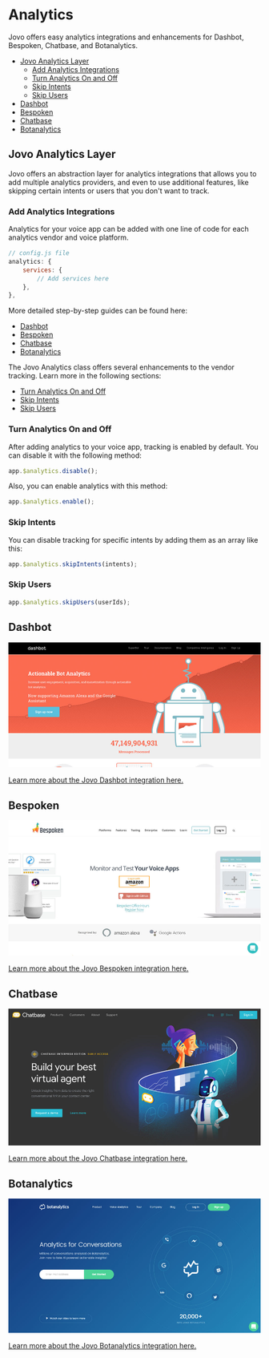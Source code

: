 # Analytics

Jovo offers easy analytics integrations and enhancements for Dashbot, Bespoken, Chatbase, and Botanalytics.

* [Jovo Analytics Layer](#jovo-analytics-layer)
   * [Add Analytics Integrations](#add-analytics-integrations)
   * [Turn Analytics On and Off](#turn-analytics-on-and-off)
   * [Skip Intents](#skip-intents)
   * [Skip Users](#skip-users)
* [Dashbot](#dashbot)
* [Bespoken](#bespoken)
* [Chatbase](#chatbase)
* [Botanalytics](#botanalytics)


## Jovo Analytics Layer

Jovo offers an abstraction layer for analytics integrations that allows you to add multiple analytics providers, and even to use additional features, like skipping certain intents or users that you don't want to track.


### Add Analytics Integrations

Analytics for your voice app can be added with one line of code for each analytics vendor and voice platform.

```javascript
// config.js file
analytics: {
    services: {
        // Add services here
    },
},
```

More detailed step-by-step guides can be found here:

* [Dashbot](#dashbot)
* [Bespoken](#bespoken)
* [Chatbase](#chatbase)
* [Botanalytics](#botanalytics)

The Jovo Analytics class offers several enhancements to the vendor tracking. Learn more in the following sections:

* [Turn Analytics On and Off](#turn-analytics-on-and-off)
* [Skip Intents](#skip-intents)
* [Skip Users](#skip-users)

### Turn Analytics On and Off

After adding analytics to your voice app, tracking is enabled by default. You can disable it with the following method:

```javascript
app.$analytics.disable();
```

Also, you can enable analytics with this method:

```javascript
app.$analytics.enable();
```

### Skip Intents

You can disable tracking for specific intents by adding them as an array like this:

```javascript
app.$analytics.skipIntents(intents);
```

### Skip Users

```javascript
app.$analytics.skipUsers(userIds);
```

## Dashbot

[![Dashbot Website](../../img/dashbot-home.jpg)](./dashbot.md './analytics/dashbot')

[Learn more about the Jovo Dashbot integration here.](./dashbot.md './analytics/dashbot')


## Bespoken

[![Bespoken Website](../../img/bespoken-home.jpg)](./bespoken.md './analytics/bespoken')

[Learn more about the Jovo Bespoken integration here.](./bespoken.md './analytics/bespoken')

## Chatbase

[![Chatbase Website](../../img/chatbase-home.jpg)](./chatbase.md './analytics/chatbase')

[Learn more about the Jovo Chatbase integration here.](./chatbase.md './analytics/chatbase')

## Botanalytics

[![Botanalytics Website](../../img/botanalytics-home.jpg)](./botanalytics.md './analytics/botanalytics')

[Learn more about the Jovo Botanalytics integration here.](./botanalytics.md './analytics/botanalytics')


<!--[metadata]: {"description": "Analytics for Alexa Skills and Google Actions with Jovo Integrations",
"route": "analytics" }-->
